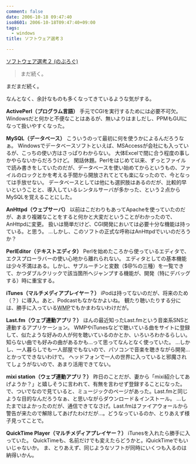 ```yaml
---
comment: false
date: 2006-10-18 09:47:40
iso8601: 2006-10-18T09:47:40+09:00
tags:
  - windows
title: ソフトウェア選考３

---
```


[ソフトウェア選考２ (のぶろぐ)](/2006/10/17/171141/)

<blockquote>まだ続く。</blockquote>

まだまだ続く。

なんとなく、余計なものも多くなってきているような気がする。

<strong>ActivePerl（プログラム言語）</strong>
手元でCGIを実行するためには必要不可欠。
Windowsだと何かと不便なことはあるが、無いよりはましだし、PPMもGUIになって扱いやすくなった。

<strong>MySQL（データベース）</strong>
こういうのって最初に何を使うかによるんだろうなぁ。
Windowsでデータベースソフトといえば、MSAccessが会社にも入っているが、こっちの使い方はさっぱりわからない。
大体Excelで間に合う程度の事しかやらないからだろうけど。
閑話休題。Perlをはじめて以来、ずっとファイルで読み書きをしていたのだが、データベースを使い始めてからというもの、ファイルのロックとかを考える手間から開放されてとても楽になったので、今となっては手放せない。
データベースとしては他にも選択肢はあるのだが、比較的早いということと、導入しているレンタルサーバが多かった、という２点からMySQLを覚えることにした。

<strong>AnHttpd（ウェブサーバ）</strong>
以前はこだわりもあってApacheを使っていたのだが、あまり複雑なことをすると何かと大変だということがわかったので、AnHttpdに変更。
扱いは簡単だけど、CGI開発においては必要十分な機能は持っている。と思う。
…しかし、このソフトの正式な呼称はAnHttpdでいいのだろうか？

<strong>PerlEditor（テキストエディタ）</strong>
Perlを始めたころから使っているエディタで、エクスプローラバーの使い心地から離れられない。
エディタとしての基本機能は少々不満はある。しかし、サブルーチンと変数（$@%の三種）を一覧できて、かつダブルクリックで該当箇所へジャンプする機能が、開発（特にデバッグする）時に重宝する。

<strong>iTunes（マルチメディアプレイヤー？）</strong>
iPodは持ってないのだが、将来のため（？）に導入。あと、Podcastもなかなかよいね。
観たり聴いたりする分には、勝手に入っている<abbr title="Windows Media Player">WMP</abbr>でもかまわないわけだが。

<strong>Last.fm（ウェブ連動アプリ？）</strong>
ほんの最近知ったLast.fmという音楽系SNSと連動するアプリケーション。
WMPやiTunesなどで聴いている曲をサイトに登録して、似たような好みの人が何を聴いているのかとか、いろいろわかるらしい。知らない曲でも好みの曲があるかも…って思ってなんとなく使っていた。
…しかし、一人暮らしでも一人部屋でもないので、パソコンで音楽を聴きながら開発…とかってできないわけで。
ヘッドフォンで一人の世界に入っていると邪魔されてしょうがないので、あまり活用できてない。

<strong>mixi station（ウェブ連動アプリ？）</strong>
昨日のことだが、妻から「mixi紹介してあげようか？」と嬉しそうに言われて、有無を言わせず登録することになった。
で、ついでなので見ていると、ミュージックのページがあった。Last.fmと同じような目的なんだろうなぁ、と思いながらダウンロード＆インストール。
…したまではよかったのだが、通信できてなさげ。Last.fmはファイアウォールから警告が来たので解除してあげたわけだが…。どうなっているのか、とりあえず様子見ってことで。

<strong>QuickTime Player（マルチメディアプレイヤー？）</strong>
iTunesを入れたら勝手に入っていた。
QuickTimeも、名前だけでも変えたらどうかと。iQuickTimeでもいいじゃないか。
ま、とりあえず、同じようなソフトが同時にいくつも入るのは納得いかん。
